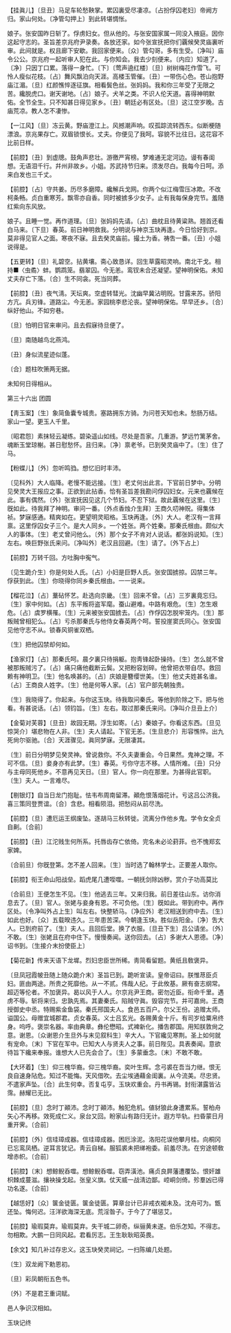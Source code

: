 <!-- { "loadSidebar": true } -->
【挂眞儿】〔旦丑〕马足车轮愁鞅掌。累囚裏受尽凄凉。〔占扮俘囚老妇〕帝阙方归。家山何处。〔净管勾押上〕到此转堪惆怅。

娘子。张安国昨日斩了。俘虏妇女。但从他的。与张安国家属一同没入掖庭。因你这起守志的。圣旨差京兆府尹录奏。各放还家。如今张宣抚把你们覊候癸灵庙裏听审。此间就是。权且廊下安歇。我回家便来。〔众〕管勾哥。多有生受。〔净叫〕庙令公公。京兆府一起听审人犯在此。与你知会。我去少刻便来。〔内应〕知道了。〔净〕只因丁口累。落得一身忙。〔下〕〔莺声遶红楼〕〔旦〕树树梅花作雪飞。可怜人瘦似花枝。〔占〕舞风飘泊向天涯。高楼玉管催。〔丑〕一带伤心色。苍山抱野庙江湄。〔旦〕红颜憔悴逐征旗。相看鬓色丝。张妈妈。我和你三年受了无限之苦。纔脱虎口。谢天谢地。〔占〕娘子。犬羊之类。不识人伦天道。喜得神明默佑。全节全生。只不知甚日得见家乡。〔丑〕朝廷必有区处。〔旦〕这江空岁晚。古庙荒凉。教人怎不凄惨。 

【一江风】〔旦〕冻云黄。野庙澄江上。风撼潮声响。叹孤踪流转西东。似断梗随漂浪。京兆果存亡。双眉锁恨长。丈夫。你便见了我呵。容貌不比往日。这花容不比前日样。

【前腔】〔丑〕到虚牕。鼓角声悲壮。游徼严宵榜。梦难通无定河边。谩有春闺想。无语泪千行。幷州非故乡。小姐。苏武持节归来。须发尽白。我每今日呵。添来白发也三千丈。

【前腔】〔占〕守共姜。历尽多磨障。纔解兵戈网。你两个似江梅雪压冰欺。不改柯条畅。贞白重寒芳。飘零亦自香。同时被掳多少女子。止有我每保身完节。羞随红紫向东风放。

娘子。且睡一觉。再作道理。〔旦〕张妈妈先请。〔占〕曲枕且待黄粱熟。翘首还看白马来。〔下旦〕春英。前日神明救我。分明说与神京玉玦再逢。今日恰好到京。莫非得见官人之面。寒夜不寐。且去癸灵庙前。撮土为香。祷吿一番。〔丑〕小姐说得是。 

【五更转】〔旦〕礼碧空。拈黄壤。斋心致恳详。回生草露昭灵响。南北干戈。相持■〈虫矞〉蚌。鹦鹉笼。翡翠囚。今无恙。鸾钗未合还凝望。望神明保佑。未知丈夫存亡下落。〔合〕生不同衾。死当同葬。

【前腔】〔丑〕夜气淸。天坛爽。空虚转彗光。沈幽早冀沾明贶。甘露来苏。骄阳方亢。兵刃锋。道路尘。今无恙。家园桃李悲沦丧。望神明保佑。早早还乡。〔合〕纵好他山。不如穷巷。

〔旦〕怕明日官来审问。且去假寐待旦便了。 

〔旦〕南随越鸟北燕鸿。



〔丑〕身似流星迹似蓬。

〔合〕题柱吹箫两无据。



未知何日得相从。 

第三十六出
团圆

【靑玉案】〔生〕象简鱼囊专城贵。塞路拥东方骑。为问苍天知也未。愁肠万结。家山一望。更玉人千里。

〔昭君怨〕素抹轻云凝练。碧染遥山如线。尽处是吾家。几重游。梦远竹篱茅舍。魂断玉堂琼榭。甚日慰愁怀。且归来。〔净〕禀老爷。已到癸灵庙中了。〔生〕住了马。 

【粉蝶儿】〔外〕忽听鸣驺。想忆旧时丰沛。

〔见科外〕大人临降。老慢不能远接。〔生〕老丈何出此言。下官前日梦中。分明见癸灵大王报应之事。正欲到此拈香。恰有圣旨差我勘问俘囚妇女。元来也覊候在此。事有偶然。〔外〕张宣抚因见这几个节妇。不忍下狱。故此覊候在这里。〔生〕旣如此。待我拜了神明。审问一番。〔外点香烛介生拜〕王商久叨神贶。得集体祯。梦寐感通。精爽如在。更望明灵昭格。玉玦再逢。〔外〕大人。老汉有一言拜禀。这里俘囚女子三个。是大人同乡。一个姓张。两个姓秦。那秦氏根由。颇似大人的事体。〔生〕老丈曾问他么。〔外〕那个女子不肯对人说话。都张妈说知。〔生〕左右。唤巨野张氏来问。〔净叫外〕老汉且回避。〔生〕请了。〔外下占上〕 

【前腔】万转千回。方吐胸中寃气。

〔见生跪介生〕你是何处人氏。〔占〕小妇是巨野人氏。张安国掳掠。囚禁三年。俘获到此。〔生〕你晓得你同乡秦氏根由。一一说来。 

【榴花泣】〔占〕藳砧怀艺。赴选向京畿。〔生〕回来不曾。〔占〕三岁裏竟忘归。〔生〕家中何如。〔占〕东平叛将盗军麾。蚕山避难。中路有艰危。〔生〕怎生艰危。〔占〕虞罗横罹。〔生〕元来被张安国掳去。〔占〕作俘囚怎脱牢笼内。〔生〕那叛贼曾相犯么。〔占〕亏杀那秦氏与他侍女春英两个呵。誓投崖窦氏同心。张安国见他守志不从。锁春风铜雀双栖。

〔生〕把他囚禁却何如。 

【渔家灯】〔占〕那秦氏呵。晨夕裏只待捐躯。抱靑锋起卧操持。〔生〕怎么就不曾被那叛贼污了。〔占〕痛只痛他截断云鬓。又把粉容划碎。他曾把衣带自尽。救回赖有神明卫。〔生〕他名唤甚的。〔占〕庆娘是簪缨世美。〔生〕他丈夫姓甚名谁。〔占〕王商良人姓字。〔生〕他是何等人家。〔占〕官户部先朝独贵。

〔生〕我晓得了。你起来。与你这玉玦。待我取问秦氏。等他到阶除之下。把与他看。有甚说话。〔占〕领钧旨。〔生〕左右。取过那秦氏来问。〔净叫介旦丑上介〕 

【金菊对芙蓉】〔旦丑〕故园无期。浮生如寄。〔占〕秦娘子。你看这东西。〔旦见惊哭介〕堪悲物在人非。〔生〕夫人请起。下官无恙。〔生旦悲介〕形容憔悴。出九死尙尔驱驰。〔合〕天涯骤见。眞同梦寐。无限凄其。

〔生〕前日分明梦见癸灵神。曾说救你。不久夫妻重会。今日果然。鬼神之理。不可不信。〔旦〕妾身亦有此梦。〔生〕春英。亏你守志不移。人情所难。〔丑〕只分与主母同死他乡。不意再见天日。〔旦〕官人。你一向在那里。为甚得此官职。〔生〕夫人。一言难尽。 

【剔银灯】自当日龙门抱耻。怯韦布周南留滞。顚危恨落烟花计。亏这吕公济我。喜三策同登贾谊。〔合〕含悲。相看陨泪。把愁闷从前尽洗。

【前腔】〔旦〕遭厄运王纲废坠。逐胡马三秋转徙。流离分作他乡鬼。学令女全贞自劓。〔合前〕 

【前腔】〔丑〕江沱贱生何所系。托唇齿存亡依倚。完名未必论葑菲。也不愧郑玄家婢。

〔合前旦〕你旣登第。怎不差人回来。〔生〕当时选了翰林学士。正要差人取你。 

【前腔】衔王命山阳战垒。蹈虎尾几遭咥噬。一朝抚剑除凶秽。赏介子功高莫比

〔合前旦〕王便怎生不见。〔生〕他逃去三年。又来归我。前日差往山东。访你消息去了。〔旦〕官人。张姥与妾身有恩。不可负他。〔生〕旣如此。带到府中。再作区处。〔令净叫外占上生〕叫左右。快整轿马。〔净应外〕老汉相送到府中去。〔生〕如此也好。〔众〕五载暌违久。三年患苦深。今朝逢玉玦。胜似岳阳金。〔净〕吿大人。已到府前了。〔生〕夫人。且回后堂。换了衣服。〔旦丑下生〕吕公请坐。〔外〕不敢。〔生〕张姥且在府中住下。慢慢奏闻。送你回去。〔占〕多谢大人恩德。〔净〕诏书到。〔生接介末扮使臣上〕 

【菊花新】传来天语下龙墀。烈妇忠臣世所稀。靑简看留题。黄纸且敎褒异。

〔旦凤冠霞帔丑随上随众跪介末〕圣旨已到。跪听宣读。皇帝诏曰。朕惟荩臣贞妇。匪由两途。所贵之死靡他。从一不贰。伟哉人纪。于此攸基。厥有奋志纲常。超迈等伦者。不加褒异。曷以风于人人。尔京兆尹王商。密勿近臣。衔命千里。遇虏不辱。斩将来归。忠孰先焉。其妻秦氏。陷贼守眞。毁容完节。并可嘉尙。王商授御史中丞。特赐紫金鱼袋。秦氏邢国夫人。食邑五百户。尔父王份。追赠太师。谥国公。母赠宜城郡君。贞女春英。义士吕玄光。各赐黄金十斤。有司岁给粟帛终身。呜呼。褒崇名器。率由典章。彝伦懋昭。式裨新化。播吿郡国。用知朕敦尙之意。谢恩。〔众谢恩介生旦外与末见叙科生〕辛大人。下官纔见寒荆。圣上如何就有宠命。〔末〕下官在军中。已知大人与贤夫人之事。前日陛见。具表奏闻。意欲待旨下纔来奉报。谁想大人已先会合了。〔生〕多蒙垂念。〔末〕不敢不敢。 

【大环着】〔生〕仰三槐华裔。仰三槐华裔。奕叶生辉。念弓裘在吾当力继。恨无良自速身阽危。知过不能悔。天风借吹。去尘埃通藉金闺裏。从今流美。尽忠贤。不遣家声坠。〔合〕此生何幸。否复屯亨。玉玦欢重会。丹书再锡。封衔湛露皆沾霈。赫耀已无比。

【前腔】〔旦〕念时丁顚沛。念时丁顚沛。触犯危机。値豺狼此身遭累系。誓柏舟矢心不再移。效死成仁义。泉台又回。盼家山有路归无计。遐方毕轨。扫昏蒙日月重开霁。〔合前〕 

【前腔】〔外〕信珪璋成器。信珪璋成器。困厄涂泥。洛阳花误他攀月桂。向桐冈已忘鸾凤栖。逆耳言犹记。靑云自梯。服狐裘未把绨袍委。前羞尽洗。在穷途顿敎增赤帜。〔合前〕 

【前腔】〔末〕想鲸鲵呑噬。想鲸鲵呑噬。窃弄潢池。痛贞良屛藩遭覆坠。恨奸雄枳棘成蔓滋。攘袂操戈起。张皇义旗。仗天威一战淸边鄙。崆峒剑倚。殄羣凶已得功名遂。〔合前〕 

【越恁好】〔众〕箧金徒匮。箧金徒匮。算章台计已非戒衣袽未及。沈舟可为。甑还坠。悔何迟。汪洋欲海深无底。荒淫昝子。于今了了堪惩艾。

【前腔】瑜瑕莫弃。瑜瑕莫弃。失干城二卵奇。纵骊黄未遂。伯乐怎知。不得志。勿相欺。大鹏一日同风起。君看厉志。王生耿耿昭英畏。

【余文】知几补过存忠义。这玉玦癸灵祠记。一扫陈编几处题。

〔生〕双龙阙下勅恩初。



〔旦〕彩凤朝衔五色书。

〔外〕不是君王重词赋。



邑人争识汉相如。 

玉玦记终 
